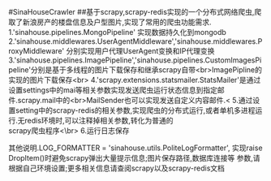 #SinaHouseCrawler
##基于scrapy,scrapy-redis实现的一个分布式网络爬虫,爬取了新浪房产的楼盘信息及户型图片,实现了常用的爬虫功能需求.
1.'sinahouse.pipelines.MongoPipeline' 实现数据持久化到mongodb
2.'sinahouse.middlewares.UserAgentMiddleware','sinahouse.middlewares.ProxyMiddleware' 分别实现用户代理UserAgent变换和IP代理变换
3.'sinahouse.pipelines.ImagePipeline','sinahouse.pipelines.CustomImagesPipeline'分别是基于多线程的图片下载保存和继承scrapy自带\<br>ImagePipline的实现的图片下载保存\<br>
4.'scrapy.extensions.statsmailer.StatsMailer'是通过设置settings中的mai等相关参数实现发送爬虫运行状态信息到指定邮件.scrapy.mail中的\<br>MailSender也可以实现发送自定义内容邮件.<
5.通过设置setting中的scrapy-redis的相关参数,实现爬虫的分布式运行,或者单机多进程运行.无redis环境时,可以注释掉相关参数,转化为普通的<br>scrapy爬虫程序<\br>
6.运行日志保存

其他说明.LOG_FORMATTER = 'sinahouse.utils.PoliteLogFormatter', 实现raise DropItem()时避免scrapy弹出大量提示信息;图片保存路径,数据库连接等
参数,请根据自己环境设置;更多相关信息请查阅scrapy以及scrapy-redis文档
